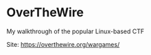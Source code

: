 # OverTheWire
My walkthrough of the popular Linux-based CTF

Site: https://overthewire.org/wargames/
